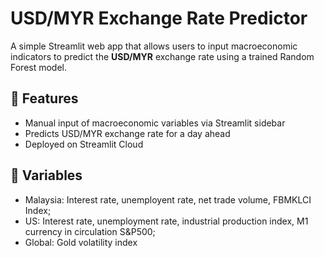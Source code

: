 # USD/MYR Exchange Rate Predictor

A simple Streamlit web app that allows users to input macroeconomic indicators to predict the **USD/MYR** exchange rate using a trained Random Forest model.

## 🔧 Features
- Manual input of macroeconomic variables via Streamlit sidebar
- Predicts USD/MYR exchange rate for a day ahead
- Deployed on Streamlit Cloud

## 🧪 Variables
- Malaysia: Interest rate, unemployent rate, net trade volume, FBMKLCI Index;
- US: Interest rate, unemployment rate, industrial production index, M1 currency in circulation S&P500;
- Global: Gold volatility index


